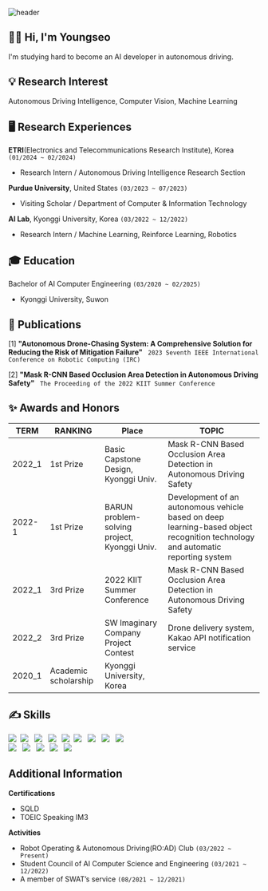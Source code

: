 ![header](https://capsule-render.vercel.app/api?type=Waving&color=E3A6AE&height=250&section=header&text=j-ys's%20GitHub&fontSize=65)

<div align=left">  


## 👩‍💻 Hi, I'm Youngseo
I'm studying hard to become an AI developer in autonomous driving.

## 💡 Research Interest
Autonomous Driving Intelligence, Computer Vision, Machine Learning

## 🖥️ Research Experiences
**ETRI**(Electronics and Telecommunications Research Institute), Korea ```(01/2024 ~ 02/2024)```
+  Research Intern / Autonomous Driving Intelligence Research Section

**Purdue University**, United States ```(03/2023 ~ 07/2023)```
+ Visiting Scholar / Department of Computer & Information Technology

**AI Lab**, Kyonggi University, Korea ```(03/2022 ~ 12/2022)```
+ Research Intern / Machine Learning, Reinforce Learning, Robotics


## 🎓 Education
Bachelor of AI Computer Engineering ```(03/2020 ~ 02/2025)```
+ Kyonggi University, Suwon


## 📑 Publications
[1] **"Autonomous Drone-Chasing System: A Comprehensive Solution for Reducing the Risk of Mitigation Failure"**
``` 2023 Seventh IEEE International Conference on Robotic Computing (IRC)```

[2] **"Mask R-CNN Based Occlusion Area Detection in Autonomous Driving Safety"**
``` The Proceeding of the 2022 KIIT Summer Conference```

## ✨ Awards and Honors
TERM|RANKING|Place|TOPIC
--|--|--|--
|2022_1|1st Prize|Basic Capstone Design, Kyonggi Univ.|Mask R-CNN Based Occlusion Area Detection in Autonomous Driving Safety
|2022-1|1st Prize|BARUN problem-solving project, Kyonggi Univ. | Development of an autonomous vehicle based on deep learning-based object recognition technology and automatic reporting system
|2022_1|3rd Prize|2022 KIIT Summer Conference | Mask R-CNN Based Occlusion Area Detection in Autonomous Driving Safety
|2022_2|3rd Prize|SW Imaginary Company Project Contest | Drone delivery system, Kakao API notification service
|2020_1|Academic scholarship|Kyonggi University, Korea|


## ✍️ Skills
<p align="left">
<img src="https://img.shields.io/badge/Python-3766AB?style=flat-square&logo=Python&logoColor=white"/></a>&nbsp 
<img src="https://img.shields.io/badge/C-A8B9CC?style=flat-square&logo=C&logoColor=white"/></a> &nbsp
<img src="https://img.shields.io/badge/ROS-22314E?style=flat-square&logo=ROS&logoColor=white"/></a> &nbsp
<img src="https://img.shields.io/badge/C++-00599C?style=flat-square&logo=c%2B%2B&logoColor=white"/></a> &nbsp
<img src="https://img.shields.io/badge/PyTorch-EE4C2C?style=flat-square&logo=PyTorch&logoColor=white"/></a>&nbsp
<img src="https://img.shields.io/badge/Jupyter-F37626?style=flat-square&logo=Jupyter&logoColor=white"/></a> &nbsp
<img src="https://img.shields.io/badge/Tensorflow-FF6F00?style=flat-square&logo=Tensorflow&logoColor=white"/></a> &nbsp
<img src="https://img.shields.io/badge/Keras-D00000?style=flat-square&logo=Keras&logoColor=white"/></a> &nbsp
<img src="https://img.shields.io/badge/Linux-FCC624?style=flat-square&logo=Linux&logoColor=white"/></a> &nbsp
<br>
<img src="https://img.shields.io/badge/MySQL-4479A1?style=flat-square&logo=MySQL&logoColor=white"/></a> &nbsp
<img src="https://img.shields.io/badge/Java-007396?style=flat-square&logo=Java&logoColor=white"></a> &nbsp 
<img src="https://img.shields.io/badge/HTML5-E34F26?style=flat-square&logo=HTML5&logoColor=white"/></a> &nbsp
<img src="https://img.shields.io/badge/CSS3-1572B6?style=flat-square&logo=CSS3&logoColor=white"/></a> &nbsp
<img src="https://img.shields.io/badge/JavaScript-F7DF1E?style=flat-square&logo=JavaScript&logoColor=white"/></a> &nbsp
</p>

## Additional Information
**Certifications**
+ SQLD
+ TOEIC Speaking IM3

**Activities**
+ Robot Operating & Autonomous Driving(RO:AD) Club ```(03/2022 ~ Present)```
+ Student Council of AI Computer Science and Engineering ```(03/2021 ~ 12/2022)```
+ A member of SWAT’s service ```(08/2021 ~ 12/2021)```



</div>


